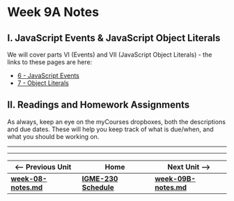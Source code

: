 # Week 9A Notes


## I. JavaScript Events & JavaScript Object Literals
We will cover parts VI (Events) and VII (JavaScript Object Literals) - the links to these pages are here:

- [6 - JavaScript Events](https://github.com/tonethar/IGME-230-Master/tree/master/notes/web-apps-6.md)
- [7 - Object Literals](https://github.com/tonethar/IGME-230-Master/tree/master/notes/web-apps-7.md)

## II. Readings and Homework Assignments
As always, keep an eye on the myCourses dropboxes, both the descriptions and due dates. These will help you keep track of what is due/when, and what you should be working on.

<hr><hr>

| <-- Previous Unit | Home | Next Unit -->
| --- | --- | --- 
| [**week-08-notes.md**](week-08-notes.md)     |  [**IGME-230 Schedule**](../schedule.md) | [**week-09B-notes.md**](week-09B-notes.md)

